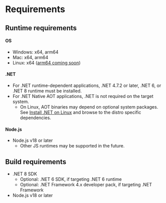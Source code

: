 # Requirements

## Runtime requirements
#### OS
 - Windows: x64, arm64
 - Mac: x64, arm64
 - Linux: x64 ([arm64 coming soon](https://github.com/microsoft/node-api-dotnet/issues/80))

#### .NET
 - For .NET runtime-dependent applications, .NET 4.7.2 or later, .NET 6, or .NET 8 runtime
   must be installed.
 - For .NET Native AOT applications, .NET is not required on the target system.
    - On Linux, AOT binaries may depend on optional system packages. See
    [Install .NET on Linux](https://learn.microsoft.com/en-us/dotnet/core/install/linux)
    and browse to the distro specific dependencies.

#### Node.js
 - Node.js v18 or later
    - Other JS runtimes may be supported in the future.

## Build requirements

 - .NET 8 SDK
    - Optional: .NET 6 SDK, if targeting .NET 6 runtime
    - Optional: .NET Framework 4.x developer pack, if targeting .NET Framework
 - Node.js v18 or later
